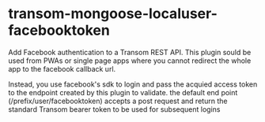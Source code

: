 # transom-mongoose-localuser-facebooktoken
Add Facebook authentication to a Transom REST API.
This plugin sould be used from PWAs or single page apps where you
cannot redirect the whole app to the facebook callback url.

Instead, you use facebook's sdk to login and pass the 
acquied access token to the endpoint created by this plugin to validate.
the default end point (/prefix/user/facebooktoken) accepts a post request
and return the standard Transom bearer token to be used for subsequent logins


